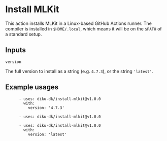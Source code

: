 # Install MLKit

This action installs MLKit in a Linux-based GitHub Actions runner.
The compiler is installed in `$HOME/.local`, which means it will be on
the `$PATH` of a standard setup.

## Inputs

`version`

The full version to install as a string (e.g. `4.7.3`), or the
string `'latest'`.

## Example usages

```
      - uses: diku-dk/install-mlkit@v1.0.0
        with:
          version: '4.7.3'
```

```
      - uses: diku-dk/install-mlkit@v1.0.0
```

```
      - uses: diku-dk/install-mlkit@v1.0.0
        with:
          version: 'latest'
```
